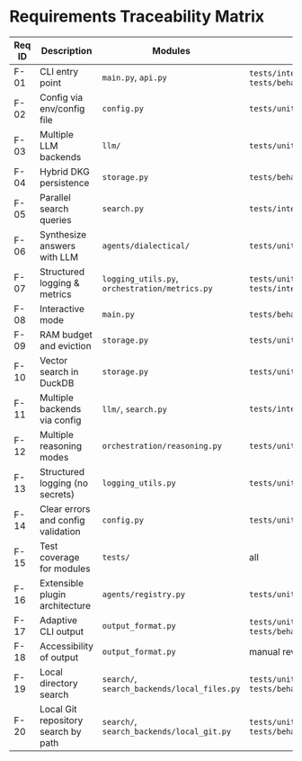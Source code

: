 # Requirements Traceability Matrix

| Req ID | Description | Modules | Test(s) |
|--------|-------------|---------|---------|
| F-01 | CLI entry point | `main.py`, `api.py` | `tests/integration/test_cli_http.py`, `tests/behavior/features/query_interface.feature` |
| F-02 | Config via env/config file | `config.py` | `tests/unit/test_config_reload.py` |
| F-03 | Multiple LLM backends | `llm/` | `tests/unit/test_llm_adapter.py` |
| F-04 | Hybrid DKG persistence | `storage.py` | `tests/behavior/features/dkg_persistence.feature` |
| F-05 | Parallel search queries | `search.py` | `tests/integration/test_search_backends.py` |
| F-06 | Synthesize answers with LLM | `agents/dialectical/` | `tests/unit/test_agents_llm.py` |
| F-07 | Structured logging & metrics | `logging_utils.py`, `orchestration/metrics.py` | `tests/unit/test_metrics.py`, `tests/integration/test_monitor_metrics.py` |
| F-08 | Interactive mode | `main.py` | `tests/behavior/features/query_interface.feature` |
| F-09 | RAM budget and eviction | `storage.py` | `tests/unit/test_eviction.py` |
| F-10 | Vector search in DuckDB | `storage.py` | `tests/unit/test_vector_search.py` |
| F-11 | Multiple backends via config | `llm/`, `search.py` | `tests/integration/test_search_backends.py` |
| F-12 | Multiple reasoning modes | `orchestration/reasoning.py` | `tests/unit/test_reasoning_modes.py` |
| F-13 | Structured logging (no secrets) | `logging_utils.py` | `tests/unit/test_logging_utils.py` |
| F-14 | Clear errors and config validation | `config.py` | `tests/unit/test_config_reload.py` |
| F-15 | Test coverage for modules | `tests/` | all |
| F-16 | Extensible plugin architecture | `agents/registry.py` | `tests/unit/test_agents_llm.py` |
| F-17 | Adaptive CLI output | `output_format.py` | `tests/unit/test_output_format.py`, `tests/behavior/features/output_formatting.feature` |
| F-18 | Accessibility of output | `output_format.py` | manual review |
| F-19 | Local directory search | `search/`, `search_backends/local_files.py` | `tests/unit/test_local_search.py`, `tests/behavior/features/local_file_search.feature` |
| F-20 | Local Git repository search by path | `search/`, `search_backends/local_git.py` | `tests/unit/test_git_search.py`, `tests/behavior/features/git_repository_search.feature` |
